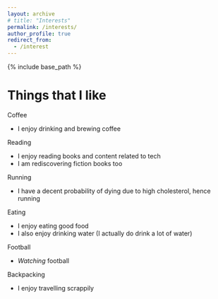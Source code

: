 ```yaml
---
layout: archive
# title: "Interests"
permalink: /interests/
author_profile: true
redirect_from:
  - /interest
---
```


{% include base_path %}

Things that I like
======

Coffee
* I enjoy drinking and brewing coffee

Reading
* I enjoy reading books and content related to tech
* I am rediscovering fiction books too

Running
* I have a decent probability of dying due to high cholesterol, hence running

Eating
* I enjoy eating good food
* I also enjoy drinking water (I actually do drink a lot of water)

Football
* *Watching* football

Backpacking
* I enjoy travelling scrappily